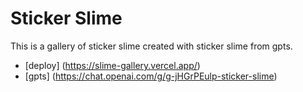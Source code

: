 # Sticker Slime

This is a gallery of sticker slime created with sticker slime from gpts.

- [deploy] (https://slime-gallery.vercel.app/)
- [gpts] (https://chat.openai.com/g/g-jHGrPEulp-sticker-slime)
